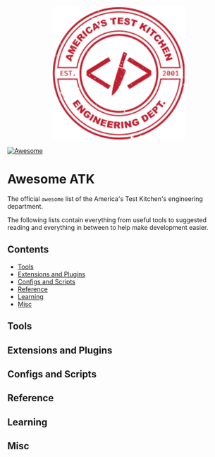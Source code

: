 
<div align="center">
  <img src="assets/images/engineering-badge.svg" alt="ATK Engineering Department Badge" width="300px">
</div>

[![Awesome](https://awesome.re/badge.svg)](https://github.com/sindresorhus/awesome)

# Awesome ATK

The official `awesome` list of the America's Test Kitchen's engineering department.

The following lists contain everything from useful tools to suggested reading and everything in between to help make development easier.

## Contents

- [Tools](#tools)
- [Extensions and Plugins](#extensions-and-plugins)
- [Configs and Scripts](#configs-and-scripts)
- [Reference](#reference)
- [Learning](#learning)
- [Misc](#misc)

## Tools

## Extensions and Plugins

## Configs and Scripts

## Reference

## Learning

##  Misc
